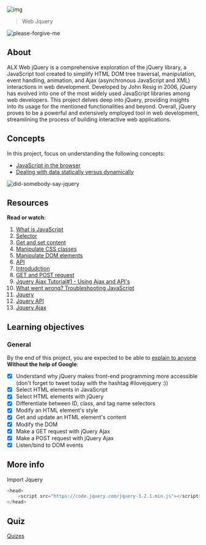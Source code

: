 ![img](https://assets.imaginablefutures.com/media/images/ALX_Logo.max-200x150.png)
> Web Jquery

![please-forgive-me](https://s3.amazonaws.com/intranet-projects-files/holbertonschool-higher-level_programming+/305/1f1ihd.jpg)


## About
ALX Web jQuery is a comprehensive exploration of the jQuery library, a JavaScript tool created to simplify HTML DOM tree traversal, manipulation, event handling, animation, and Ajax (asynchronous JavaScript and XML) interactions in web development. Developed by John Resig in 2006, jQuery has evolved into one of the most widely used JavaScript libraries among web developers. This project delves deep into jQuery, providing insights into its usage for the mentioned functionalities and beyond. Overall, jQuery proves to be a powerful and extensively employed tool in web development, streamlining the process of building interactive web applications.

## Concepts
In this project, focus on understanding the following concepts:
- [JavaScript in the browser](https://intranet.alxswe.com/concepts/3)
- [Dealing with data statically versus dynamically](https://intranet.alxswe.com/concepts/35)

![did-somebody-say-jquery](https://s3.amazonaws.com/intranet-projects-files/holbertonschool-higher-level_programming+/305/4724718.jpg)

## Resources
__Read or watch__:
1. [What is JavaScript](https://developer.mozilla.org/en-US/docs/Learn/JavaScript/First_steps/What_is_JavaScript)
2. [Selector](https://jquery-tutorial.net/selectors/using-elements-ids-and-classes/)
3. [Get and set content](https://jquery-tutorial.net/dom-manipulation/getting-and-setting-content/)
4. [Manipulate CSS classes](https://jquery-tutorial.net/dom-manipulation/getting-and-setting-css-classes/)
5. [Manipulate DOM elements](https://jquery-tutorial.net/dom-manipulation/the-append-and-prepend-methods/)
6. [API](https://oscarotero.com/jquery/)
7. [Introdudction](https://jquery-tutorial.net/ajax/introduction/)
8. [GET and POST request](https://jquery-tutorial.net/ajax/the-get-and-post-methods/)
9. [Jquery Ajax Tutorial#1 - Using Ajax and API's](https://www.youtube.com/watch?v=fEYx8dQr_cQ)
10. [What went wrong? Troubleshooting JavaScript](https://developer.mozilla.org/en-US/docs/Learn/JavaScript/First_steps/What_went_wrong)
11. [Jquery](https://jquery.com/)
12. [Jquery API](https://api.jquery.com/)
13. [Jquery Ajax](https://learn.jquery.com/ajax/)

## Learning objectives
### General
By the end of this project, you are expected to be able to [explain to anyone]() __Without the help of Google__:


* [X] Understand why jQuery makes front-end programming more accessible (don't forget to tweet today with the hashtag #ilovejquery :))
* [X] Select HTML elements in JavaScript
* [X] Select HTML elements with jQuery
* [X] Differentiate between ID, class, and tag name selectors
* [X] Modify an HTML element's style
* [X] Get and update an HTML element's content
* [X] Modify the DOM
* [X] Make a GET request with jQuery Ajax
* [X] Make a POST request with jQuery Ajax
* [X] Listen/bind to DOM events

## More info
Import Jquery

```javascript
<head>
    <script src="https://code.jquery.com/jquery-3.2.1.min.js"></script>
</head>
```

## Quiz
[Quizes](./quiz.md)
